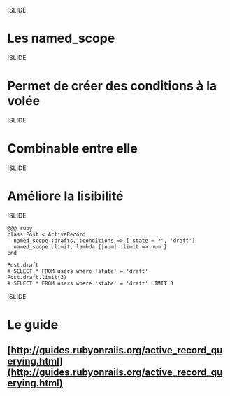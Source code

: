 !SLIDE

# Les named_scope

!SLIDE

# Permet de créer des conditions à la volée

!SLIDE

# Combinable entre elle

!SLIDE

# Améliore la lisibilité

!SLIDE

    @@@ ruby
    class Post < ActiveRecord
      named_scope :drafts, :conditions => ['state = ?', 'draft']
      named_scope :limit, lambda {|num| :limit => num }
    end

    Post.draft
    # SELECT * FROM users where 'state' = 'draft'
    Post.draft.limit(3)
    # SELECT * FROM users where 'state' = 'draft' LIMIT 3

!SLIDE

# Le guide
## [http://guides.rubyonrails.org/active_record_querying.html](http://guides.rubyonrails.org/active_record_querying.html)
